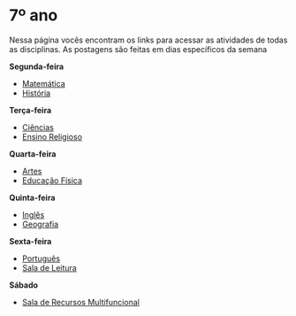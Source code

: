 # 7º ano
Nessa página vocês encontram os links para acessar as atividades de todas as disciplinas. As postagens são feitas em dias específicos da semana

**Segunda-feira**

- [Matemática](https://padlet.com/mkmdeoliveira/matematica7)
- [História](https://padlet.com/daianycrdemedeiros/7AnoHistoria)

**Terça-feira**

- [Ciências](https://padlet.com/fredericohorie/bjwr00kzhcsew307)
- [Ensino Religioso](https://padlet.com/melquiadessupervisorpibid/8x7txlqtg623eadt)

**Quarta-feira**

- [Artes](https://padlet.com/edbergon/qzdhzaau29t7zb8)
- [Educação Física]()

**Quinta-feira**

- [Inglês](https://padlet.com/leodobrasilprof/ekako0hspky3v6nb)
- [Geografia](https://padlet.com/fredericohorie/ru06hxllv4504qbh)

**Sexta-feira**

- [Português](https://padlet.com/fredericohorie/zopskyd1jgmi032v)
- [Sala de Leitura](https://padlet.com/fredericohorie/Leitura7ano)
  
**Sábado**

- [Sala  de Recursos Multifuncional](https://padlet.com/fredericohorie/swxwpjj8uu9nzgyz)
